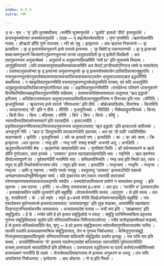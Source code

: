 ```yaml
---
index: 6.4.3
sutra: नामि

---
```

_नृ च_ - नृच । 'नृ' इति लुप्तषष्ठीकम् ।नामी॑ति सूत्रमनुवर्तते । 'ढ्रलोपे' इत्यतो 'दीर्घ' इत्यनुवर्तते ।छन्दस्युभयथे॑त्यत उभयथेत्यनुवर्तते । तदाह — नृ #इत्येतस्येत्यादिना । नृणां नृणामिति ।ऋवर्णान्नस्ये॑ति णत्वम् । ङौऋतो ङी॑ति गुणो रपरत्वम् । नरि न्रोः नृषु । इत्यृदन्ताः । अथ ऋदन्ता निरूप्यन्ते — कृ इत्यादिना । कृ तृ इत्यनयोकनुकरणे इत्त्वे रपरत्वे इत्यन्वयः । 'कृ विक्षेपे'तृ प्लवनतरणयोः॑ । कृ तृ इत्याभ्यां शब्दाभ्यामनुकरणे क्रियमाणेऽनुकरणभूताभ्यां ताभ्यां धातुपाठपठितौ कृ तृ इत्येतौ विवक्षितौ । अत एवानुकरणस्य अनुकार्यमर्थः । अनुकार्यं च अनुकरणाद्भिन्नमिति 'मतौ छः' इति सूत्रभाष्ये स्थितम् । आनुपूर्वीव्यत्यये ।ञपि वाचकसादृश्यादर्थोपस्थापकत्वमिति अत्र कैयटे,प्राग्दीव्यतोऽ॑णित्यत्र भाष्ये च स्पष्टमेतत् । ततश्चाऽनुकार्याभ्यां कृ तृ इत्याभ्यां अनुकरणभूतयोः कृ तृ इत्यनयोरर्थवत्त्वेन प्रातिपदिकत्वात्सुबुत्पत्तिः । नन्वनुकरणभूतयोरनुकार्यशब्दस्वरूपवाचकत्वात्कियावाचकत्वाऽभावेन धातुत्वाऽभावात्ऋत इद्धातो॑रिति कथमित्वम् । न चप्रकृतिवदनुकरण॑मिति वचनादनुकरणभूतयोर्धातुत्वमिति वाच्यम्, एवं सति अधातुरिति धातुप्रयुदासात्प्रातिपदिकत्वानुपपत्तेरित्यत आह — प्रकृतिवदनुकरणमितीति ।यत्तदेतेभ्यः परिमाणे धात्वनुकरणे विभक्तिनिर्देशाच्चप्रकृतिवदनुकरण॑मिति पाक्षिकम् । ततश्चात्रातिदेशभावमादाय धातुत्वात् 'ऋत इद्धातोः' इतीत्त्वम् । अतिदेशाऽभावमादाय धातुत्वाऽभावात्प्रातिपदिकत्वात्सुबुत्पत्तिश्च न विरुध्यत इति भावः ।कीरिति । कृधातुरित्यर्थः । ॠकारस्य इत्त्वे रपरत्वे 'र्वोरुपधायाः' इति दीर्घः । सोर्हल्ङ्यादिलोपः, विसर्गश्च । किराविति । अपदान्तत्वात् 'र्वोः' इति न दीर्घः । तीरिति । तृधातुरित्यर्थः । गीर्वदिति । गीर्शब्दवद्रूपाणीत्यर्थः । किरम् । किरौ किरः । किरा । कीभ्र्याम् । कीर्भिः । किरे । किरः । किरोः । कीर्षु । भ्यामादौस्वादिष्वसर्वनामस्थाने॑ इति पदत्वाद्दीर्घः । इत्वाऽभावेति ।प्रकृतिवदनुकरण॑मित्यस्याऽनित्यत्वादनुकरणस्य धातुत्वाऽभावात् 'ॠत इद्धातोः' इति इत्त्वाऽभावे सतीत्यर्थः । अनङ्गुणौ नेति । 'ऋत उ' दित्युत्त्वमपि तपरकरणान्नेति द्रष्टव्यम् । अत एव 'ग्रो यङी' त्यादिनिर्देशाः सङ्गच्छन्ते । कृरिति । रृधातुरित्यर्थः । क्रौः क्र इत्यादौ यण् । इत्यादिति । क्रः । क्रः क्रोः क्राम् । क्रि इत्यृदन्ताः ।अत लृदन्ताः । गम्लृ इति । गम्लृ गतौ॑ 'शक्लृ शक्तौ' अजन्तौ धातू । अनङिति ।ऋदुशनसित्यनेने॑ति शेषः । ऋऌवर्णयोः सावण्र्यादिति भावः । गुणविषये त्विति । ङौ सर्वनामस्थाने च ऋतो ङीति गुणोऽकारः, लपर इत्यर्थः । 'उरण्रपरः' इत्यत्र रप्रत्याहारग्रहणादिति भावः । गमृनिति । ऋत ऌवर्णस्य दीर्घाऽभावाद्दृवर्ण एव । पूर्वसवर्णदीर्घे नत्वमिति भावः । ङसिङसोस्त्विति । गम्लृ अस् इति स्थिते उत्, लपरः । गमुल् स् इति स्थितेसंयोगान्तस्य लोपः॑ । गमुल् इति रूपम् । इत्यादीति । गम्लृभ्याम् । गम्लृभिः । गम्लृभ्यः । गम्लृभ्यः । आमि तु गमृणाम् । गमलि गम्लोः गम्लृषु । वस्तुतस्तु 'उरण्रपरः' इत्यत्राऽजिति वक्तव्ये अण्ग्रहणसामर्थ्दाण्पूर्वेणैवेत्युक्तं भाष्ये । यदि ऌकारस्य यण् लकारः स्यात्तर्हि लपरत्वार्थं परेणाण्ग्रहणस्यावश्यकत्वात्तदसङ्गतिः स्पष्टैव । तस्मादेवंजातीयकानां प्रयोगो न भाष्यसंमत इत्याहुः । इति लृदन्ताः । अथ एदन्ताः । इनेति । अः=विष्णुः तस्यापत्यम् इः=कामः । अत इञ् । 'यस्येति च' इत्यकारलोपः । इनासहेत्यर्थेतेन सहेति तुल्ययोगे॑ इति बहुव्रीहिः ।वोपसर्जनस्ये॑ति सत्वम् ।आद्गुणः॑ । से इति रूपम् । ततः सुः, रुत्वविसर्गौ । सेः । एवं स्मृतेः । स्मृतः इः=कामो येनेति विग्रहेअनेकमन्यपदार्थे॑इति बहुव्रीहिः । नच एकादेशस्य पूर्वान्तत्वात्से इत्यस्याऽव्ययत्वात् 'अव्ययादाप्सुपः' इति लुक् शङ्क्यः, अव्ययमिति महासंज्ञया लिङ्गाद्यनन्वितार्थकस्यैव अव्ययत्वात् । अजादावयादेशं मत्वाह — सयौ सय इति । 'एह्यह्रस्वात्' इति संबुद्धिलोपः । हे से । नन्वेवं सति हे हरे इत्यत्र संबुद्धिलोपो न स्यात् । संबुद्धि परनिमित्तमाश्रित्य प्रवृत्तस्य गुणस्य संबुद्धिविघातकं सुलोपं प्रति संनिपातपरिभाषया निमित्तत्वाऽयोगात् । नचैवं सत्येङ्ग्रहणवैयथ्र्यं शङ्क्यं, हे से इत्यत्र चरितार्थत्वादिति चेत्, शृणु — हे हरे इत्यत्र संबुद्धिरूपस्य स्वोपजीव्यगुणविघात्यत्वमेव नास्ति । सत्यपि तल्लोपे प्रत्ययलक्षणमाश्रित्य संबुद्धिसत्त्वात्, तेन च गुणस्य निर्बाधत्वात् । केचित्तुगुणात्संबुद्धे रित्यनुक्त्वाएङ्ह्रस्वा॑दित्युक्तेः संनिपातपरिभाषां बादित्वापि संबुद्धिलोपः प्रवर्तत इत्याहुः । नच जसि सय इति कथम् । अन्तर्वर्तिविभक्त्या 'से' इत्यस्य पदत्वेनाऽयादेशं बाधित्वाएङः पदान्ता॑दिति पूर्वरूपापत्तेरिति वाच्यम्,उत्तरपदत्वे चापदादिविधौ॑ इति प्रतिषेधात् । उत्तरपदस्य तद्धटितस्य वा पदत्वे कर्तव्येऽन्तर्बर्तिविभक्तेः प्रत्ययलक्षणं नास्तीति हि तदर्थः । सेनासेवकादिशब्दगतस्य से इत्यस्य अनुकरणं वा अस्तु । तत्र जसि अयादेशस्य निर्बाधत्वात् । इत्येदन्ताः । अथ ओदन्ताः । गो स् इति स्थिते ।
